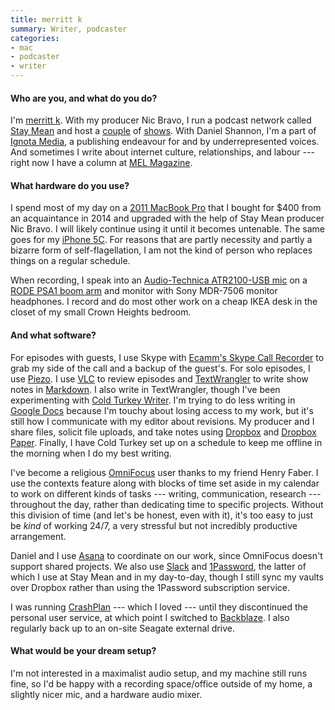 ```yaml
---
title: merritt k
summary: Writer, podcaster
categories:
- mac
- podcaster
- writer
---
```


#### Who are you, and what do you do?

I'm [merritt k](http://merrittk.com/ "merritt's website."). With my producer Nic Bravo, I run a podcast network called [Stay Mean](https://staymean.co/ "A podcast network.") and host a [couple](http://woodlandsecrets.co/ "merritt's conversation podcast.") of [shows](http://dadfeelings.com/ "merritt's podcast about father-type figures."). With Daniel Shannon, I'm a part of [Ignota Media](https://ignota.media/ "A publishing group for underrepresented voices."), a publishing endeavour for and by underrepresented voices. And sometimes I write about internet culture, relationships, and labour --- right now I have a column at [MEL Magazine](https://melmagazine.com/@merritt_k "merritt's articles in MEL Magazine.").

#### What hardware do you use?

I spend most of my day on a [2011 MacBook Pro][macbook-pro] that I bought for $400 from an acquaintance in 2014 and upgraded with the help of Stay Mean producer Nic Bravo. I will likely continue using it until it becomes untenable. The same goes for my [iPhone 5C][iphone-5c]. For reasons that are partly necessity and partly a bizarre form of self-flagellation, I am not the kind of person who replaces things on a regular schedule. 

When recording, I speak into an [Audio-Technica ATR2100-USB mic][atr2100-usb] on a [RODE PSA1 boom arm][psa1] and monitor with Sony MDR-7506 monitor headphones. I record and do most other work on a cheap IKEA desk in the closet of my small Crown Heights bedroom.

#### And what software?

For episodes with guests, I use Skype with [Ecamm's Skype Call Recorder][call-recorder] to grab my side of the call and a backup of the guest's. For solo episodes, I use [Piezo][]. I use [VLC][] to review episodes and [TextWrangler][] to write show notes in [Markdown][]. I also write in TextWrangler, though I've been experimenting with [Cold Turkey Writer][cold-turkey-writer]. I'm trying to do less writing in [Google Docs][google-docs] because I'm touchy about losing access to my work, but it's still how I communicate with my editor about revisions. My producer and I share files, solicit file uploads, and take notes using [Dropbox][] and [Dropbox Paper][dropbox-paper]. Finally, I have Cold Turkey set up on a schedule to keep me offline in the morning when I do my best writing.

I've become a religious [OmniFocus][] user thanks to my friend Henry Faber. I use the contexts feature along with blocks of time set aside in my calendar to work on different kinds of tasks --- writing, communication, research --- throughout the day, rather than dedicating time to specific projects. Without this division of time (and let's be honest, even with it), it's too easy to just be _kind_ of working 24/7, a very stressful but not incredibly productive arrangement. 

Daniel and I use [Asana][] to coordinate on our work, since OmniFocus doesn't support shared projects. We also use [Slack][] and [1Password][], the latter of which I use at Stay Mean and in my day-to-day, though I still sync my vaults over Dropbox rather than using the 1Password subscription service.

I was running [CrashPlan][] --- which I loved --- until they discontinued the personal user service, at which point I switched to [Backblaze][]. I also regularly back up to an on-site Seagate external drive.

#### What would be your dream setup?

I'm not interested in a maximalist audio setup, and my machine still runs fine, so I'd be happy with a recording space/office outside of my home, a slightly nicer mic, and a hardware audio mixer.

[atr2100-usb]: https://www.audio-technica.com/cms/wired_mics/b8dd84773f83092c/ "A USB-based microphone."
[iphone-5c]: https://en.wikipedia.org/wiki/IPhone_5C "An iOS smartphone."
[macbook-pro]: https://www.apple.com/macbook-pro/ "A laptop."
[psa1]: http://www.rode.com/accessories/psa1 "A microphone boom."
[1password]: https://1password.com "Password management software for Mac OS X."
[asana]: https://asana.com/ "A project management service."
[backblaze]: https://www.backblaze.com/cloud-backup.html "Online backup."
[call-recorder]: https://www.ecamm.com/mac/callrecorder/ "Software for recording Skype conversations."
[cold-turkey-writer]: https://getcoldturkey.com/writer/ "A distraction-free text editor."
[crashplan]: https://www.crashplan.com/en-us/ "An online backup service."
[dropbox-paper]: https://www.dropbox.com/paper "A document collaboration service."
[dropbox]: https://www.dropbox.com/ "Online syncing and storage."
[google-docs]: https://en.wikipedia.org/wiki/Google_Docs "A web-based office suite."
[markdown]: https://daringfireball.net/projects/markdown/ "An email-like format for marking up text."
[omnifocus]: https://www.omnigroup.com/omnifocus/ "Task management software for the Mac."
[piezo]: https://rogueamoeba.com/piezo/ "A recording app for the Mac."
[slack]: https://slack.com/ "A collaboration service."
[textwrangler]: http://www.barebones.com/products/textwrangler/ "A free, powerful text editor for the Mac."
[vlc]: http://www.videolan.org/vlc/ "An open-source media player."
